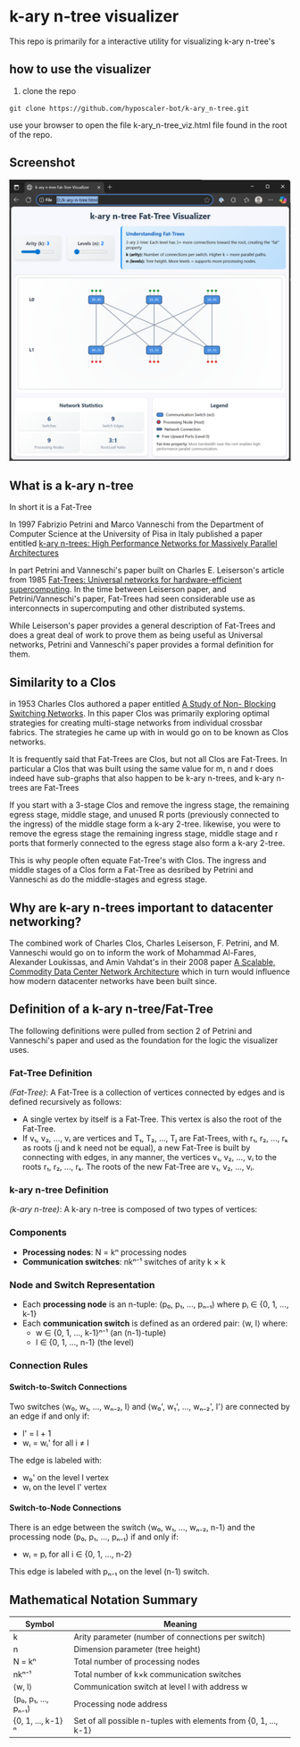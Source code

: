 # k-ary n-tree visualizer

This repo is primarily for a interactive utility for visualizing k-ary n-tree's

## how to use the visualizer

1. clone the repo

```
git clone https://github.com/hyposcaler-bot/k-ary_n-tree.git
```

use your browser to open the file k-ary_n-tree_viz.html file found in the root of the repo.

## Screenshot

![Alt text](images/viz-screenshot.png)

## What is a k-ary n-tree

In short it is a Fat-Tree

In 1997 Fabrizio Petrini and Marco Vanneschi from the Department of Computer Science at the University of Pisa in Italy published a paper entitled [k-ary n-trees: High Performance Networks for Massively Parallel Architectures](https://ieeexplore.ieee.org/document/580853)

In part Petrini and Vanneschi's paper built on Charles E. Leiserson's article from 1985 [Fat-Trees: Universal networks for hardware-efficient supercomputing](https://ieeexplore.ieee.org/abstract/document/6312192).  In the time between Leiserson paper, and Petrini/Vanneschi's paper, Fat-Trees had seen considerable use as interconnects in supercomputing and other distributed systems.   

While Leiserson's paper provides a general description of Fat-Trees and does a great deal of work to prove them as being useful as Universal networks, Petrini and Vanneschi's paper provides a formal definition for them. 

## Similarity to a Clos

in 1953 Charles Clos authored a paper entitled [A Study of Non- Blocking Switching Networks](https://ieeexplore.ieee.org/document/6770468).  In this paper Clos was primarily exploring optimal strategies for creating multi-stage networks from individual crossbar fabrics.   The strategies he came up with in would go on to be known as Clos networks.

It is frequently said that Fat-Trees are Clos, but not all Clos are Fat-Trees.  In particular a Clos that was built using the same value for m, n and r does indeed have sub-graphs that also happen to be k-ary n-trees, and k-ary n-trees are Fat-Trees

If you start with a 3-stage Clos and remove the ingress stage, the remaining egress stage, middle stage, and unused R ports (previously connected to the ingress) of the middle stage form a k-ary 2-tree.  likewise, you were to remove the egress stage the remaining ingress stage, middle stage and r ports that formerly connected to the egress stage also form a k-ary 2-tree.   

This is why people often equate Fat-Tree's with Clos. The ingress and middle stages of a Clos form a Fat-Tree as desribed by Petrini and Vanneschi as do the middle-stages and egress stage.

## Why are k-ary n-trees important to datacenter networking?

The combined work of Charles Clos, Charles Leiserson, F. Petrini, and M. Vanneschi would go on to inform the work of Mohammad Al-Fares, Alexander Loukissas, and Amin Vahdat's in their 2008 paper [A Scalable, Commodity Data Center Network Architecture](https://dl.acm.org/doi/abs/10.1145/1402958.1402967) which in turn would influence how modern datacenter networks have been built since.

## Definition of a k-ary n-tree/Fat-Tree

The following definitions were pulled from section 2 of Petrini and Vanneschi's paper and used as the foundation for the logic the visualizer uses.

### Fat-Tree Definition

*(Fat-Tree)*: A Fat-Tree is a collection of vertices connected by edges and is defined recursively as follows:

- A single vertex by itself is a Fat-Tree. This vertex is also the root of the Fat-Tree.
- If v₁, v₂, ..., vᵢ are vertices and T₁, T₂, ..., Tⱼ are Fat-Trees, with r₁, r₂, ..., rₖ as roots (j and k need not be equal), a new Fat-Tree is built by connecting with edges, in any manner, the vertices v₁, v₂, ..., vᵢ to the roots r₁, r₂, ..., rₖ. The roots of the new Fat-Tree are v₁, v₂, ..., vᵢ.

### k-ary n-tree Definition

*(k-ary n-tree)*: A k-ary n-tree is composed of two types of vertices:

### Components
- **Processing nodes**: N = kⁿ processing nodes
- **Communication switches**: nkⁿ⁻¹ switches of arity k × k

### Node and Switch Representation
- Each **processing node** is an n-tuple: (p₀, p₁, ..., pₙ₋₁) where pᵢ ∈ {0, 1, ..., k-1}
- Each **communication switch** is defined as an ordered pair: ⟨w, l⟩ where:
  - w ∈ {0, 1, ..., k-1}ⁿ⁻¹ (an (n-1)-tuple)
  - l ∈ {0, 1, ..., n-1} (the level)

### Connection Rules

#### Switch-to-Switch Connections
Two switches ⟨w₀, w₁, ..., wₙ₋₂, l⟩ and ⟨w₀', w₁', ..., wₙ₋₂', l'⟩ are connected by an edge if and only if:
- l' = l + 1
- wᵢ = wᵢ' for all i ≠ l

The edge is labeled with:
- w₀' on the level l vertex
- wₗ on the level l' vertex

#### Switch-to-Node Connections
There is an edge between the switch ⟨w₀, w₁, ..., wₙ₋₂, n-1⟩ and the processing node (p₀, p₁, ..., pₙ₋₁) if and only if:
- wᵢ = pᵢ for all i ∈ {0, 1, ..., n-2}

This edge is labeled with pₙ₋₁ on the level (n-1) switch.

## Mathematical Notation Summary

| Symbol | Meaning |
|--------|---------|
| k | Arity parameter (number of connections per switch) |
| n | Dimension parameter (tree height) |
| N = kⁿ | Total number of processing nodes |
| nkⁿ⁻¹ | Total number of k×k communication switches |
| ⟨w, l⟩ | Communication switch at level l with address w |
| (p₀, p₁, ..., pₙ₋₁) | Processing node address |
| {0, 1, ..., k-1}ⁿ | Set of all possible n-tuples with elements from {0, 1, ..., k-1} |
